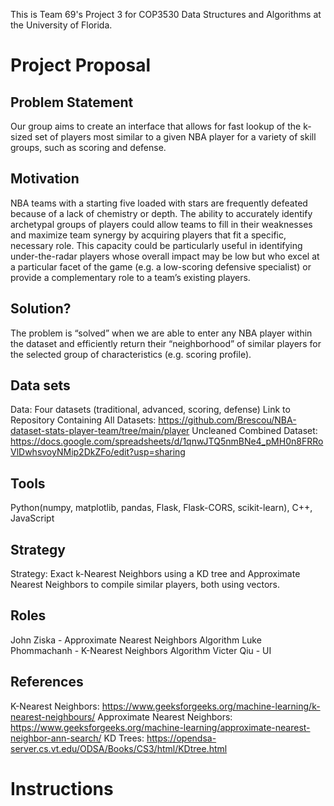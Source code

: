 This is Team 69's Project 3 for COP3530 Data Structures and Algorithms at the University of Florida.

# Project Proposal
## Problem Statement
Our group aims to create an interface that allows for fast lookup of the k-sized set of players most similar to a given NBA player for a variety of skill groups, such as scoring and defense.

## Motivation
NBA teams with a starting five loaded with stars are frequently defeated because of a lack of chemistry or depth. The ability to accurately identify archetypal groups of players could allow teams to fill in their weaknesses and maximize team synergy by acquiring players that fit a specific, necessary role. This capacity could be particularly useful in identifying under-the-radar players whose overall impact may be low but who excel at a particular facet of the game (e.g. a low-scoring defensive specialist) or provide a complementary role to a team’s existing players. 

## Solution?
The problem is “solved” when we are able to enter any NBA player within the dataset and efficiently return their “neighborhood” of similar players for the selected group of characteristics (e.g. scoring profile). 

## Data sets
Data: Four datasets (traditional, advanced, scoring, defense)
Link to Repository Containing All Datasets: https://github.com/Brescou/NBA-dataset-stats-player-team/tree/main/player
Uncleaned Combined Dataset: https://docs.google.com/spreadsheets/d/1qnwJTQ5nmBNe4_pMH0n8FRRoVlDwhsvoyNMip2DkZFo/edit?usp=sharing

## Tools
Python(numpy, matplotlib, pandas, Flask, Flask-CORS, scikit-learn), C++, JavaScript

## Strategy
Strategy: Exact k-Nearest Neighbors using a KD tree and Approximate Nearest Neighbors to compile similar players, both using vectors.

## Roles
John Ziska - Approximate Nearest Neighbors Algorithm
Luke Phommachanh - K-Nearest Neighbors Algorithm
Victer Qiu - UI

## References
K-Nearest Neighbors: https://www.geeksforgeeks.org/machine-learning/k-nearest-neighbours/
Approximate Nearest Neighbors: https://www.geeksforgeeks.org/machine-learning/approximate-nearest-neighbor-ann-search/
KD Trees: https://opendsa-server.cs.vt.edu/ODSA/Books/CS3/html/KDtree.html

# Instructions
